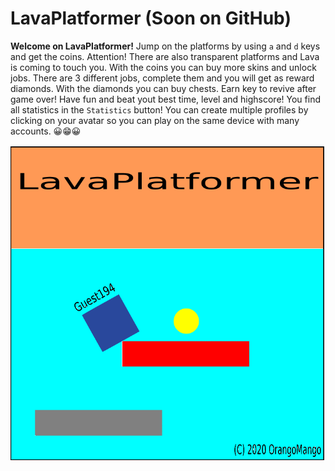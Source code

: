# LavaPlatformer (Soon on GitHub)

**Welcome on LavaPlatformer!**
Jump on the platforms by using `a` and `d` keys and get the coins. Attention! There are also transparent platforms and Lava is coming to touch you. With the coins you can buy more skins and unlock jobs. There are 3 different jobs, complete them and you will get as reward diamonds. With the diamonds you can buy chests. Earn key to revive after game over! Have fun and beat yout best time, level and highscore! You find all statistics in the `Statistics` button! You can create multiple profiles by clicking on your avatar so you can play on the same device with many accounts. 😀😁😀


![Image](Data/showupimage.gif)
